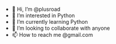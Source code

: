 - 👋 Hi, I’m @plusroad
- 👀 I’m interested in Python
- 🌱 I’m currently learning Python
- 💞️ I’m looking to collaborate with anyone
- 📫 How to reach me @gmail.com

<!---
plusroad/plusroad is a ✨ special ✨ repository because its `README.md` (this file) appears on your GitHub profile.
You can click the Preview link to take a look at your changes.
--->
